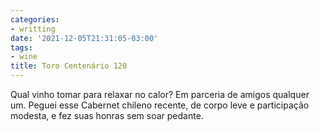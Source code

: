 ```yaml
---
categories:
- writting
date: '2021-12-05T21:31:05-03:00'
tags:
- wine
title: Toro Centenário 120
---
```


Qual vinho tomar para relaxar no calor? Em parceria de amigos qualquer um. Peguei esse Cabernet chileno recente, de corpo leve e participação modesta, e fez suas honras sem soar pedante.

